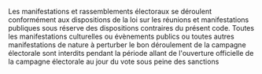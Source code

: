 Les manifestations et rassemblements électoraux se déroulent conformément aux dispositions de la loi sur les réunions et manifestations publiques sous réserve des dispositions contraires du présent code.
Toutes les manifestations culturelles ou évènements publics ou toutes autres manifestations de nature à perturber le bon déroulement de la campagne électorale sont interdits pendant la période allant de l'ouverture officielle de la campagne électorale au jour du vote sous peine des sanctions